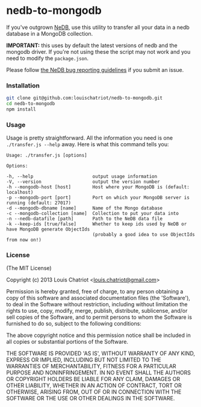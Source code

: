 nedb-to-mongodb
===============

If you've outgrown <a href="https://github.com/louischatriot/nedb" target="_blank">NeDB</a>, use this utility to transfer all your data in a nedb database in a MongoDB collection.

**IMPORTANT:** this uses by default the latest versions of nedb and the mongodb driver. If you're not using these the script may not work and you need to modify the `package.json`.

Please follow <a href="https://github.com/louischatriot/nedb#bug-reporting-guidelines">the NeDB bug reporting guidelines</a> if you submit an issue.

### Installation
```bash
git clone git@github.com:louischatriot/nedb-to-mongodb.git
cd nedb-to-mongodb
npm install
```

### Usage
Usage is pretty straightforward. All the information you need is one `./transfer.js --help` away. Here is what this command tells you:  

    Usage: ./transfer.js [options]

    Options:

    -h, --help                      output usage information
    -V, --version                   output the version number
    -h --mongodb-host [host]        Host where your MongoDB is (default: localhost)
    -p --mongodb-port [port]        Port on which your MongoDB server is running (default: 27017)
    -d --mongodb-dbname [name]      Name of the Mongo database
    -c --mongodb-collection [name]  Collection to put your data into
    -n --nedb-datafile [path]       Path to the NeDB data file
    -k --keep-ids [true/false]      Whether to keep ids used by NeDB or have MongoDB generate ObjectIds
                                    (probably a good idea to use ObjectIds from now on!)

### License 

(The MIT License)

Copyright (c) 2013 Louis Chatriot &lt;louis.chatriot@gmail.com&gt;

Permission is hereby granted, free of charge, to any person obtaining
a copy of this software and associated documentation files (the
'Software'), to deal in the Software without restriction, including
without limitation the rights to use, copy, modify, merge, publish,
distribute, sublicense, and/or sell copies of the Software, and to
permit persons to whom the Software is furnished to do so, subject to
the following conditions:

The above copyright notice and this permission notice shall be
included in all copies or substantial portions of the Software.

THE SOFTWARE IS PROVIDED 'AS IS', WITHOUT WARRANTY OF ANY KIND,
EXPRESS OR IMPLIED, INCLUDING BUT NOT LIMITED TO THE WARRANTIES OF
MERCHANTABILITY, FITNESS FOR A PARTICULAR PURPOSE AND NONINFRINGEMENT.
IN NO EVENT SHALL THE AUTHORS OR COPYRIGHT HOLDERS BE LIABLE FOR ANY
CLAIM, DAMAGES OR OTHER LIABILITY, WHETHER IN AN ACTION OF CONTRACT,
TORT OR OTHERWISE, ARISING FROM, OUT OF OR IN CONNECTION WITH THE
SOFTWARE OR THE USE OR OTHER DEALINGS IN THE SOFTWARE.
